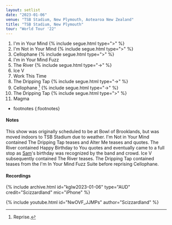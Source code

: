 ```yaml
---
layout: setlist
date: "2023-01-06"
venue: "TSB Stadium, New Plymouth, Aotearoa New Zealand"
title: "TSB Stadium, New Plymouth"
tour: "World Tour '22"
---
```



1. I'm in Your Mind
   {% include segue.html type=">" %}
2. I'm Not in Your Mind
   {% include segue.html type=">" %}
3. Cellophane
   {% include segue.html type=">" %}
4. I'm in Your Mind Fuzz
5. The River
   {% include segue.html type="->" %}
6. Ice V
7. Work This Time
8. The Dripping Tap
   {% include segue.html type="->" %}
9. Cellophane
   [^1]
   {% include segue.html type="->" %}
10. The Dripping Tap
   {% include segue.html type=">" %}
11. Magma

<!--snippet-->

* footnotes
{:footnotes}
[^1]: Reprise.


#### Notes

This show was originally scheduled to be at Bowl of Brooklands, but was moved indoors to TSB Stadium due to weather. I'm Not in Your Mind contained The Dripping Tap teases and Alter Me teases and quotes. The River contained Happy Birthday to You quotes and eventually came to a full stop as [Sam][bio]'s birthday was recognized by the band and crowd. Ice V subsequently contained The River teases. The Dripping Tap contained teases from the I'm In Your Mind Fuzz Suite before reprising Cellophane.


#### Recordings

{% include archive.html id="kglw2023-01-06" type="AUD" credit="Scizzardland" mic="iPhone" %}

{% include youtube.html id="NwOVF_JJMPs" author="Scizzardland" %}


[bio]: /band-bio
